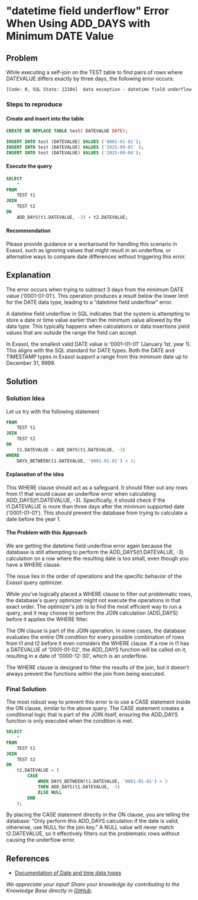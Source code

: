 # "datetime field underflow" Error When Using ADD_DAYS with Minimum DATE Value

## Problem

While executing a self-join on the TEST table to find pairs of rows where DATEVALUE differs exactly by three days, the following error occurs:

```text
[Code: 0, SQL State: 22104]  data exception - datetime field underflow
```

### Steps to reproduce

#### Create and insert into the table

```sql
CREATE OR REPLACE TABLE test( DATEVALUE DATE);

INSERT INTO test (DATEVALUE) VALUES ('0001-01-01');
INSERT INTO test (DATEVALUE) VALUES ('2025-09-01' );
INSERT INTO test (DATEVALUE) VALUES ('2025-09-04');
```

#### Execute the query

```sql
SELECT 
    *
FROM 
    TEST t1
JOIN 
    TEST t2 
ON
    ADD_DAYS(t1.DATEVALUE, -3) = t2.DATEVALUE;
```

#### Recommendation

Please provide guidance or a workaround for handling this scenario in Exasol, such as ignoring values that might result in an underflow, or alternative ways to compare date differences without triggering this error.

## Explanation

The error occurs when trying to subtract 3 days from the minimum DATE value (‘0001-01-01’). This operation produces a result below the lower limit for the DATE data type, leading to a “datetime field underflow” error.

A datetime field underflow in SQL indicates that the system is attempting to store a date or time value earlier than the minimum value allowed by the data type. This typically happens when calculations or data insertions yield values that are outside the range the field can accept.

In Exasol, the smallest valid DATE value is ‘0001-01-01’ (January 1st, year 1). This aligns with the SQL standard for DATE types. Both the DATE and TIMESTAMP types in Exasol support a range from this minimum date up to December 31, 9999.

## Solution

### Solution Idea

Let us try with the following statement

```sql
FROM 
    TEST t1
JOIN 
    TEST t2 
ON
    t2.DATEVALUE = ADD_DAYS(t1.DATEVALUE, -3)
WHERE
    DAYS_BETWEEN(t1.DATEVALUE, '0001-01-01') > 3;
```

#### Explanation of the idea

This WHERE clause should act as a safeguard. It should filter out any rows from t1 that would cause an underflow error when calculating ADD_DAYS(t1.DATEVALUE, -3). Specifically, it should check if the t1.DATEVALUE is more than three days after the minimum supported date ('0001-01-01'). This should prevent the database from trying to calculate a date before the year 1.

#### The Problem with this Approach

We are getting the datetime field underflow error again because the database is still attempting to perform the ADD_DAYS(t1.DATEVALUE, -3) calculation on a row where the resulting date is too small, even though you have a WHERE clause.

The issue lies in the order of operations and the specific behavior of the Exasol query optimizer.

While you've logically placed a WHERE clause to filter out problematic rows, the database's query optimizer might not execute the operations in that exact order. The optimizer's job is to find the most efficient way to run a query, and it may choose to perform the JOIN calculation (ADD_DAYS) before it applies the WHERE filter.

The ON clause is part of the JOIN operation. In some cases, the database evaluates the entire ON condition for every possible combination of rows from t1 and t2 before it even considers the WHERE clause. If a row in t1 has a DATEVALUE of '0001-01-02', the ADD_DAYS function will be called on it, resulting in a date of '0000-12-30', which is an underflow.

The WHERE clause is designed to filter the results of the join, but it doesn't always prevent the functions within the join from being executed.

### Final Solution

The most robust way to prevent this error is to use a CASE statement inside the ON clause, similar to the above query. The CASE statement creates a conditional logic that is part of the JOIN itself, ensuring the ADD_DAYS function is only executed when the condition is met.

```sql
SELECT
    *
FROM
    TEST t1
JOIN
    TEST t2
ON
    t2.DATEVALUE = (
        CASE 
            WHEN DAYS_BETWEEN(t1.DATEVALUE, '0001-01-01') > 3 
            THEN ADD_DAYS(t1.DATEVALUE, -3)
            ELSE NULL 
        END
    );
```

By placing the CASE statement directly in the ON clause, you are telling the database: "Only perform this ADD_DAYS calculation if the date is valid; otherwise, use NULL for the join key." A NULL value will never match t2.DATEVALUE, so it effectively filters out the problematic rows without causing the underflow error.

## References

* [Documentation of Date and time data types](https://docs.exasol.com/db/latest/sql_references/data_types/datatypedetails.htm#Dateandtimedatatypes)

*We appreciate your input! Share your knowledge by contributing to the Knowledge Base directly in [GitHub](https://github.com/exasol/public-knowledgebase).*
